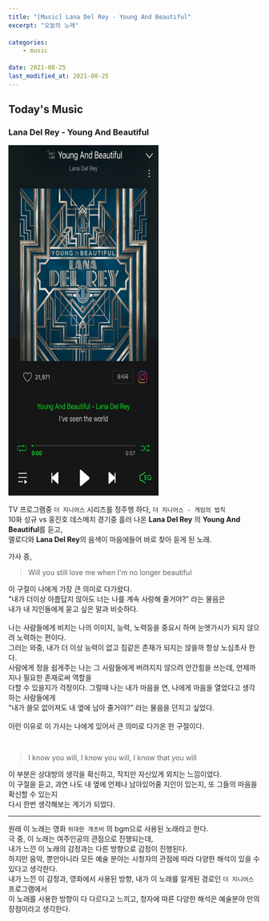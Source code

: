 ```yaml
---
title: "[Music] Lana Del Rey - Young And Beautiful"
excerpt: "오늘의 노래"

categories:
    - music

date: 2021-08-25
last_modified_at: 2021-08-25
---
```


## Today's Music

### Lana Del Rey - Young And Beautiful


<img src="/assets/images/21-08-25/210825.jpg" width = "300" height = "700">

TV 프로그램중 `더 지니어스` 시리즈를 정주행 하다, `더 지니어스 - 게임의 법칙`<br>
10화 성규 vs 홍진호 데스메치 경기중 흘러 나온 **Lana Del Rey** 의 **Young And Beautiful**를 듣고,<br>
멜로디와 **Lana Del Rey**의 음색이 마음에들어 바로 찾아 듣게 된 노래.

가사 중,
>Will you still love me when I'm no longer beautiful

이 구절이 나에게 가장 큰 의미로 다가왔다.<br>
"내가 더이상 아름답지 않아도 너는 나를 계속 사랑해 줄거야?" 라는 물음은<br>
내가 내 지인들에게 묻고 싶은 말과 비슷하다.<br>
<br>
나는 사람들에게 비치는 나의 이미지, 능력, 노력등을 중요시 하며 눈엣가시가 되지 않으려 노력하는 편이다.<br>
그러는 와중, 내가 더 이상 능력이 없고 짐같은 존재가 되지는 않을까 항상 노심초사 한다.<br>
사람에게 정을 쉽게주는 나는 그 사람들에게 버려지지 않으려 안간힘을 쓰는데, 언제까지나 필요한 존재로써 역할을<br>
다할 수 있을지가 걱정이다. 그럴때 나는 내가 마음을 연, 나에게 마음을 열었다고 생각하는 사람들에게<br>
"내가 쓸모 없어져도 내 옆에 남아 줄거야?" 라는 물음을 던지고 싶었다.<br>
<br>
이런 이유로 이 가사는 나에게 있어서 큰 의미로 다가온 한 구절이다.

<br>

>I know you will, I know you will, I know that you will

이 부분은 상대방의 생각을 확신하고, 작지만 자신있게 외치는 느낌이었다.<br>
이 구절을 듣고, 과연 나도 내 옆에 언제나 남아있어줄 지인이 있는지, 또 그들의 마음을 확신할 수 있는지<br>
다시 한번 생각해보는 계기가 되었다.


---

원래 이 노래는 영화 `위대한 개츠비` 의 bgm으로 사용된 노래라고 한다.<br>
극 중, 이 노래는 여주인공의 관점으로 진행되는데,<br>
내가 느낀 이 노래의 감정과는 다른 방향으로 감정이 진행된다.<br>
하지만 음악, 뿐만아니라 모든 예술 분야는 시청자의 관점에 따라 다양한 해석이 있을 수 있다고 생각한다.<br>
내가 느낀 이 감정과, 영화에서 사용된 방향, 내가 이 노래를 알게된 경로인 `더 지니어스` 프로그램에서<br>
이 노래를 사용한 방향이 다 다르다고 느끼고, 청자에 따른 다양한 해석은 예술분야 만의 장점이라고 생각한다.